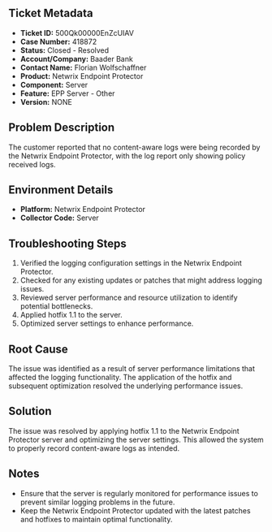 ## Ticket Metadata
- **Ticket ID:** 500Qk00000EnZcUIAV
- **Case Number:** 418872
- **Status:** Closed - Resolved
- **Account/Company:** Baader Bank
- **Contact Name:** Florian Wolfschaffner
- **Product:** Netwrix Endpoint Protector
- **Component:** Server
- **Feature:** EPP Server - Other
- **Version:** NONE

## Problem Description
The customer reported that no content-aware logs were being recorded by the Netwrix Endpoint Protector, with the log report only showing policy received logs.

## Environment Details
- **Platform:** Netwrix Endpoint Protector
- **Collector Code:** Server

## Troubleshooting Steps
1. Verified the logging configuration settings in the Netwrix Endpoint Protector.
2. Checked for any existing updates or patches that might address logging issues.
3. Reviewed server performance and resource utilization to identify potential bottlenecks.
4. Applied hotfix 1.1 to the server.
5. Optimized server settings to enhance performance.

## Root Cause
The issue was identified as a result of server performance limitations that affected the logging functionality. The application of the hotfix and subsequent optimization resolved the underlying performance issues.

## Solution
The issue was resolved by applying hotfix 1.1 to the Netwrix Endpoint Protector server and optimizing the server settings. This allowed the system to properly record content-aware logs as intended.

## Notes
- Ensure that the server is regularly monitored for performance issues to prevent similar logging problems in the future.
- Keep the Netwrix Endpoint Protector updated with the latest patches and hotfixes to maintain optimal functionality.